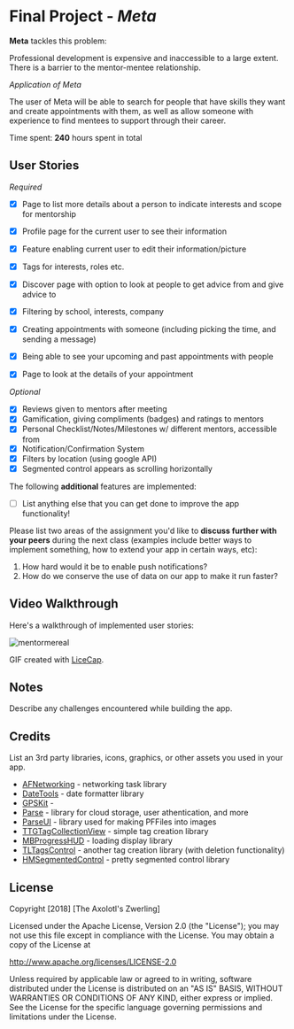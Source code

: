 # Final Project - *Meta*

**Meta** tackles this problem:

Professional development is expensive and inaccessible to a large extent. There is a barrier to the mentor-mentee relationship.

*Application of Meta*

The user of Meta will be able to search for people that have skills they want and create appointments with them, as well as allow someone with experience to find mentees to support through their career.


Time spent: **240** hours spent in total

## User Stories

*Required*

- [X] Page to list more details about a person to indicate interests and scope for mentorship
- [X] Profile page for the current user to see their information
- [X] Feature enabling current user to edit their information/picture
- [X] Tags for interests, roles etc. 
- [X] Discover page with option to look at people to get advice from and give advice to
- [X] Filtering by school, interests, company
- [X] Creating appointments with someone (including picking the time, and sending a message)
- [X] Being able to see your upcoming and past appointments with people
- [X] Page to look at the details of your appointment




*Optional*

- [X] Reviews given to mentors after meeting
- [X] Gamification, giving compliments (badges) and ratings to mentors
- [X] Personal Checklist/Notes/Milestones w/ different mentors, accessible from 
- [X] Notification/Confirmation System
- [X] Filters by location (using google API) 
- [X] Segmented control appears as scrolling horizontally

The following **additional** features are implemented:

- [ ] List anything else that you can get done to improve the app functionality!

Please list two areas of the assignment you'd like to **discuss further with your peers** during the next class (examples include better ways to implement something, how to extend your app in certain ways, etc):

1. How hard would it be to enable push notifications?
2. How do we conserve the use of data on our app to make it run faster?

## Video Walkthrough

Here's a walkthrough of implemented user stories:

![mentormereal](https://user-images.githubusercontent.com/35011327/44589231-05d37300-a786-11e8-83ca-c09545083663.gif)

GIF created with [LiceCap](http://www.cockos.com/licecap/).

## Notes

Describe any challenges encountered while building the app.

## Credits

List an 3rd party libraries, icons, graphics, or other assets you used in your app.

- [AFNetworking](https://github.com/AFNetworking/AFNetworking) - networking task library
- [DateTools](https://github.com/MatthewYork/DateTools) - date formatter library
- [GPSKit](iOS) - 
- [Parse](https://github.com/parse-community/Parse-SDK-iOS-OSX) - library for cloud storage, user athentication, and more 
- [ParseUI](https://github.com/parse-community/Parse-SDK-iOS-OSX) - library used for making PFFiles into images
- [TTGTagCollectionView](https://github.com/zekunyan/TTGTagCollectionView) - simple tag creation library
- [MBProgressHUD](https://github.com/jdg/MBProgressHUD) - loading display library
- [TLTagsControl](https://github.com/mohlman3/TLTagsControl.git) - another tag creation library (with deletion functionality)
- [HMSegmentedControl](https://github.com/HeshamMegid/HMSegmentedControl) - pretty segmented control library

## License

Copyright [2018] [The Axolotl's Zwerling]

Licensed under the Apache License, Version 2.0 (the "License");
you may not use this file except in compliance with the License.
You may obtain a copy of the License at

http://www.apache.org/licenses/LICENSE-2.0

Unless required by applicable law or agreed to in writing, software
distributed under the License is distributed on an "AS IS" BASIS,
WITHOUT WARRANTIES OR CONDITIONS OF ANY KIND, either express or implied.
See the License for the specific language governing permissions and
limitations under the License.
